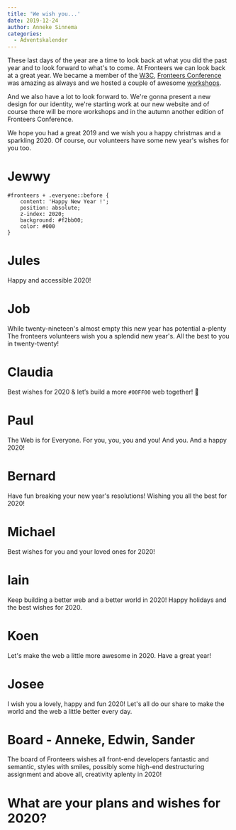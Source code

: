 ```yaml
---
title: 'We wish you...'
date: 2019-12-24
author: Anneke Sinnema
categories:
  - Adventskalender
---
```


These last days of the year are a time to look back at what you did the past year and to look forward to what's to come. At Fronteers we can look back at a great year. We became a member of the [W3C](https://fronteers.nl/blog/2019/01/fronteers-is-w3c-lid), [Fronteers Conference](https://vimeo.com/channels/fronteersconf19) was amazing as always and we hosted a couple of awesome [workshops](https://fronteers.nl/workshops).

And we also have a lot to look forward to. We're gonna present a new design for our identity, we're starting work at our new website and of course there will be more workshops and in the autumn another edition of Fronteers Conference.

We hope you had a great 2019 and we wish you a happy christmas and a sparkling 2020. Of course, our volunteers have some new year's wishes for you too.

# Jewwy

```
#fronteers + .everyone::before {
    content: 'Happy New Year !';
    position: absolute;
    z-index: 2020;
    background: #f2bb00;
    color: #000
}
```

# Jules

Happy and accessible 2020!

# Job

While twenty-nineteen's almost empty
this new year has potential a-plenty
The fronteers volunteers
wish you a splendid new year's.
All the best to you in twenty-twenty!

# Claudia

Best wishes for 2020 & let’s build a more `#00FF00` web together! 💚

# Paul

The Web is for Everyone. For you, you, you and you! And you. And a happy 2020!

# Bernard

Have fun breaking your new year's resolutions! Wishing you all the best for 2020!

# Michael

Best wishes for you and your loved ones for 2020!

# Iain

Keep building a better web and a better world in 2020! Happy holidays and the best wishes for 2020.

# Koen

Let's make the web a little more awesome in 2020. Have a great year!

# Josee

I wish you a lovely, happy and fun 2020! Let's all do our share to make the world and the web a little better every day.

# Board - Anneke, Edwin, Sander

The board of Fronteers wishes all front-end developers fantastic and semantic, styles with smiles, possibly some high-end destructuring assignment and above all, creativity aplenty in 2020!

# What are your plans and wishes for 2020?
